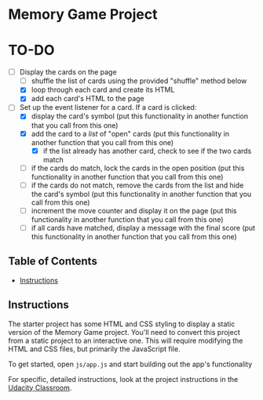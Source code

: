 # Memory Game Project

# TO-DO
- [ ] Display the cards on the page
  - [ ] shuffle the list of cards using the provided "shuffle" method below
  - [x] loop through each card and create its HTML
  - [x] add each card's HTML to the page
- [ ] Set up the event listener for a card. If a card is clicked:
  - [x] display the card's symbol (put this functionality in another function that you call from this one)
  - [x] add the card to a *list* of "open" cards (put this functionality in another function that you call from this one)
    - [x] if the list already has another card, check to see if the two cards match
  - [ ] if the cards do match, lock the cards in the open position (put this functionality in another function that you call from this one)
  - [ ] if the cards do not match, remove the cards from the list and hide the card's symbol (put this functionality in another function that you call from this one)
  - [ ] increment the move counter and display it on the page (put this functionality in another function that you call from this one)
  - [ ] if all cards have matched, display a message with the final score (put this functionality in another function that you call from this one)

## Table of Contents

* [Instructions](#instructions)

## Instructions

The starter project has some HTML and CSS styling to display a static version of the Memory Game project. You'll need to convert this project from a static project to an interactive one. This will require modifying the HTML and CSS files, but primarily the JavaScript file.

To get started, open `js/app.js` and start building out the app's functionality

For specific, detailed instructions, look at the project instructions in the [Udacity Classroom](https://classroom.udacity.com/me).
